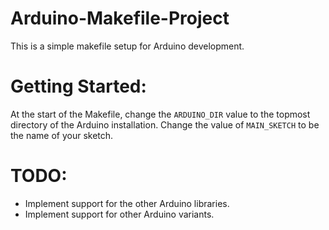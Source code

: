 # Arduino-Makefile-Project
This is a simple makefile setup for Arduino development.

# Getting Started:
At the start of the Makefile, change the `ARDUINO_DIR` value to the topmost directory of the Arduino installation.
Change the value of `MAIN_SKETCH` to be the name of your sketch.

# TODO:
- Implement support for the other Arduino libraries.
- Implement support for other Arduino variants.
